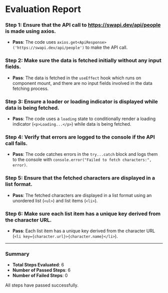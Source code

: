 # Evaluation Report

### Step 1: Ensure that the API call to https://swapi.dev/api/people is made using axios.
- **Pass**: The code uses `axios.get<ApiResponse>('https://swapi.dev/api/people')` to make the API call.

### Step 2: Make sure the data is fetched initially without any input fields.
- **Pass**: The data is fetched in the `useEffect` hook which runs on component mount, and there are no input fields involved in the data fetching process.

### Step 3: Ensure a loader or loading indicator is displayed while data is being fetched.
- **Pass**: The code uses a `loading` state to conditionally render a loading indicator (`<p>Loading...</p>`) while data is being fetched.

### Step 4: Verify that errors are logged to the console if the API call fails.
- **Pass**: The code catches errors in the `try...catch` block and logs them to the console with `console.error("Failed to fetch characters:", error)`.

### Step 5: Ensure that the fetched characters are displayed in a list format.
- **Pass**: The fetched characters are displayed in a list format using an unordered list (`<ul>`) and list items (`<li>`).

### Step 6: Make sure each list item has a unique key derived from the character URL.
- **Pass**: Each list item has a unique key derived from the character URL (`<li key={character.url}>{character.name}</li>`).

---

### Summary
- **Total Steps Evaluated**: 6
- **Number of Passed Steps**: 6
- **Number of Failed Steps**: 0

All steps have passed successfully.
